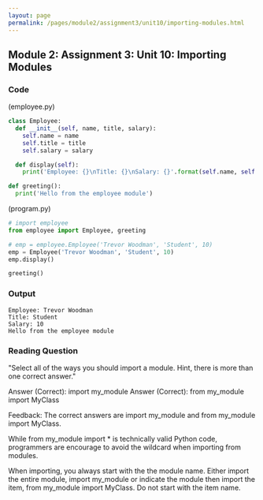 ```yaml
---
layout: page
permalink: /pages/module2/assignment3/unit10/importing-modules.html
---
```


## Module 2: Assignment 3: Unit 10: Importing Modules

### Code

(employee.py)

```python
class Employee:
  def __init__(self, name, title, salary):
    self.name = name
    self.title = title
    self.salary = salary

  def display(self):
    print('Employee: {}\nTitle: {}\nSalary: {}'.format(self.name, self.title, self.salary))

def greeting():
  print('Hello from the employee module')
```

(program.py)

```python
# import employee
from employee import Employee, greeting

# emp = employee.Employee('Trevor Woodman', 'Student', 10)
emp = Employee('Trevor Woodman', 'Student', 10)
emp.display()

greeting()
```

### Output

```
Employee: Trevor Woodman
Title: Student
Salary: 10
Hello from the employee module
```

### Reading Question

"Select all of the ways you should import a module. Hint, there is more than one correct answer."

Answer (Correct): import my_module
Answer (Correct): from my_module import MyClass

Feedback:
The correct answers are import my_module and from my_module import MyClass.

While from my_module import \* is technically valid Python code, programmers are encourage to avoid the wildcard when importing from modules.

When importing, you always start with the the module name. Either import the entire module, import my_module or indicate the module then import the item, from my_module import MyClass. Do not start with the item name.
